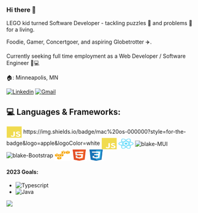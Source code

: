 ### Hi there 👋

LEGO kid turned Software Developer - tackling puzzles 🧩 and problems 🤔 for a living.

Foodie, Gamer, Concertgoer, and aspiring Globetrotter ✈️.

Currently seeking full time employment as a Web Developer / Software Engineer 💼💻

🏠: Minneapolis, MN

[![Linkedin](https://img.shields.io/badge/LinkedIn-0077B5?style=for-the-badge&logo=linkedin&logoColor=white)](https://www.linkedin.com/in/blakesmithmn/)
[![Gmail](https://img.shields.io/badge/Gmail-D14836?style=for-the-badge&logo=gmail&logoColor=white)](mailto:blake.smith.mn@gmail.com)



 ## :computer: Languages & Frameworks:

 <div>
    <img align="center" alt="blake-JS" height="30" width="40" src="https://raw.githubusercontent.com/devicons/devicon/master/icons/javascript/javascript-plain.svg">
https://img.shields.io/badge/mac%20os-000000?style=for-the-badge&logo=apple&logoColor=white
   <img align="center" alt="blake-JS" height="30" width="40" src="https://raw.githubusercontent.com/devicons/devicon/master/icons/javascript/javascript-plain.svg">
   <img align="center" alt="blake-REACT" height="30" width="40" src="https://raw.githubusercontent.com/devicons/devicon/master/icons/react/react-original.svg">
  <img align="center" alt="blake-MUI" height="30" width="30" src="https://cdn.jsdelivr.net/gh/devicons/devicon/icons/materialui/materialui-original.svg" />
   <img align="center" alt="blake-Bootstrap" height="30" width="40" src="https://cdn.jsdelivr.net/gh/devicons/devicon/icons/bootstrap/bootstrap-original.svg" />
   <img align="center" alt="blake-" height="30" width="40" src="https://raw.githubusercontent.com/devicons/devicon/master/icons/amazonwebservices/amazonwebservices-original.svg">

  <img align="center" alt="blake-HTML" height="30" width="40" src="https://raw.githubusercontent.com/devicons/devicon/master/icons/html5/html5-original.svg">
  <img align="center" alt="blake-CSS" height="30" width="40" src="https://raw.githubusercontent.com/devicons/devicon/master/icons/css3/css3-original.svg">
 </div>


#### 2023 Goals: 

* ![Typescript](https://img.shields.io/badge/-Typescript-ffdd19?style=flat&logoColor=white&logo=typescript&color=3178C6) 
* ![Java](https://img.shields.io/badge/-Java-ff961f?style=flat&logoColor=white&logo=java)


<td><img width="400px" align="left" src="https://github-readme-stats-git-masterrstaa-rickstaa.vercel.app/api/top-langs/?username=blakesmithmn&layout=compact&count_private=true&langs_count=8&theme=dark" /></td>



<!--
**blakesmithmn/blakesmithmn** is a ✨ _special_ ✨ repository because its `README.md` (this file) appears on your GitHub profile.

Here are some ideas to get you started:

- 🔭 I’m currently working on ...
- 🌱 I’m currently learning ...
- 👯 I’m looking to collaborate on ...
- 🤔 I’m looking for help with ...
- 💬 Ask me about ...
- 📫 How to reach me: ...
- 😄 Pronouns: ...
- ⚡ Fun fact: ...
-->
